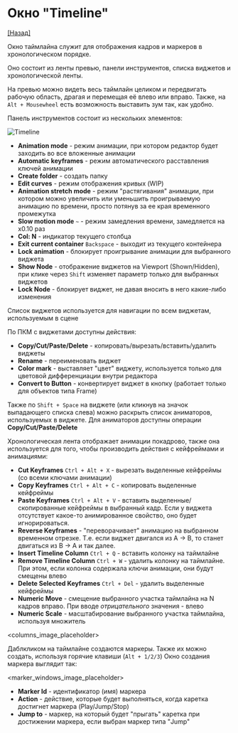 # Окно "Timeline"

[[Назад]](@UI)

Окно таймлайна служит для отображения кадров и маркеров в хронологическом порядке. 

Оно состоит из ленты превью, панели инструментов, списка виджетов и хронологической ленты.

На превью можно видеть весь таймлайн целиком и передвигать рабочую область, драгая и перемещая её влево или вправо. Также, на `Alt + Mousewheel` есть возможность выставить зум так, как удобно.

Панель инструментов состоит из нескольких элементов:

![Timeline](@Timeline.png)

* **Animation mode** - режим анимации, при котором редактор будет заходить во все вложенные анимации
* **Automatic keyframes** - режим автоматического расставления ключей анимации
* **Create folder** - создать папку
* **Edit curves** - режим отображения кривых (WIP)
* **Animation stretch mode** - режим "растягивания" анимации, при котором можно увеличить или уменьшить проигрываемую анимацию по времени, просто потянув за ее края временного промежутка
* **Slow motion mode** `~` - режим замедления времени, замедляется на x0.10 раз
* **Col: N** - индикатор текущего столбца
* **Exit current container** `Backspace` - выходит из текущего контейнера
* **Lock animation** - блокирует проигрывание анимации для выбранного виджета
* **Show Node** - отображение виджетов на Viewport (Shown/Hidden), при клике через `Shift` изменяет параметр только для выбранных виджетов
* **Lock Node** - блокирует виджет, не давая вносить в него какие-либо изменения

Список виджетов используется для навигации по всем виджетам, используемым в сцене

По ПКМ с виджетами доступны действия:
* **Copy/Cut/Paste/Delete** - копировать/вырезать/вставить/удалить виджеты
* **Rename** - переименовать виджет
* **Color mark** - выставляет "цвет" виджету, используется только для цветовой дифференциации внутри редактора
* **Convert to Button** - конвертирует виджет в кнопку (работает только для объектов типа Frame)

Также по `Shift + Space` на виджете (или кликнув на значок выпадающего списка слева) можно раскрыть список аниматоров, используемых в виджете.
Для аниматоров доступны операции **Copy/Cut/Paste/Delete**

Хронологическая лента отображает анимации покадрово, также она используется для того, чтобы производить действия с кейфреймами и анимациями:

* **Cut Keyframes** `Ctrl + Alt + X` - вырезать выделенные кейфреймы (со всеми ключами анимации)
* **Copy Keyframes** `Ctrl + Alt + C` - копировать выделенные кейфреймы
* **Paste Keyframes** `Ctrl + Alt + V` - вставить выделенные/скопированные кейфреймы в выбранный кадр. Если у виджета отсутствует какое-то анимированное свойство, оно будет игнорироваться.
* **Reverse Keyframes** - "переворачивает" анимацию на выбранном временном отрезке. Т.е. если виджет двигался из A -> B, то станет двигаться из B -> A и так далее.
* **Insert Timeline Column** `Ctrl + Q` - вставить колонку на таймлайне
* **Remove Timeline Column** `Ctrl + W` - удалить колонку на таймлайне. При этом, если колонка содержала ключи анимации, они будут смещены влево
* **Delete Selected Keyframes** `Ctrl + Del` - удалить выделенные кейфреймы
* **Numeric Move** - смещение выбранного участка таймлайна на N кадров вправо. При вводе *отрицательного* значения - влево
* **Numeric Scale** - масштабирование выбранного участка таймлайна, используя множитель

<columns_image_placeholder>

Даблкликом на таймлайне создаются маркеры. Также их можно создать, используя горячие клавиши (`Alt + 1/2/3`)
Окно создания маркера выглядит так:

<marker_windows_image_placeholder>

* **Marker Id** - идентификатор (имя) маркера
* **Action** - действие, которые будет выполняться, когда каретка достигнет маркера (Play/Jump/Stop)
* **Jump to** - маркер, на который будет "прыгать" каретка при достижении маркера, если выбран маркер типа "Jump"
